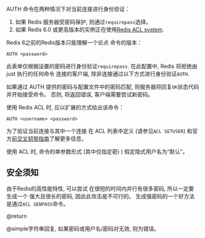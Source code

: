AUTH 命令在两种情况下对当前连接进行身份验证：

1.  如果 Redis 服务器受密码保护, 则通过`requirepass`选择。
2.  如果 Redis 6.0 或更高版本的实例正在使用[Redis ACL system](/topics/acl).

Redis 6之前的Redis版本只能理解一个论点
命令的版本：

    AUTH <password>

此表单仅根据设置的密码进行身份验证`requirepass`.
在此配置中, Redis 将拒绝由 just 执行的任何命令
连接的客户端, 除非连接通过以下方式进行身份验证`AUTH`.

如果通过 AUTH 提供的密码与配置文件中的密码匹配, 则服务器将回复`OK`状态代码并开始接受命令。
否则, 将返回错误, 客户端需要尝试新密码。

使用 Redis ACL 时, 应以扩展的方式给出该命令：

    AUTH <username> <password>

为了验证当前连接与其中一个连接
在 ACL 列表中定义 (请参见`ACL SETUSER`) 和官方[前交叉韧带指南](/topics/acl)了解更多信息。

使用 ACL 时, 命令的单参数形式 (其中仅指定密) ) 假定隐式用户名为“默认”。

## 安全须知

由于Redis的高性能特性, 可以尝试
在很短的时间内并行有很多密码, 所以一定要生成一个
强大且很长的密码, 因此此攻击是不可行的。
生成强密码的一个好方法是通过`ACL GENPASS`命令。

@return

@simple字符串回复, 如果密码或用户名/密码对无效, 则为错误。
